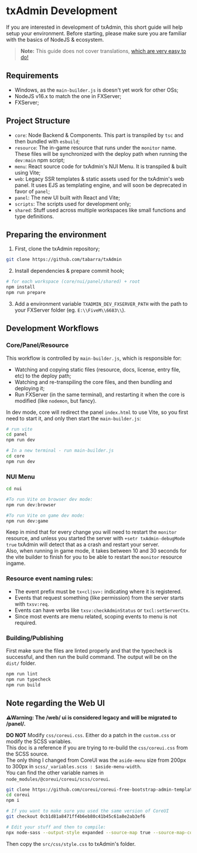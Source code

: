 # txAdmin Development
If you are interested in development of txAdmin, this short guide will help setup your environment. 
Before starting, please make sure you are familiar with the basics of NodeJS & ecosystem.
> **Note:** This guide does not cover translations, [which are very easy to do!](./translation.md)  


## Requirements
- Windows, as the `main-builder.js` is doesn't yet work for other OSs;
- NodeJS v16.x to match the one in FXServer;
- FXServer;


## Project Structure
- `core`: Node Backend & Components. This part is transpiled by `tsc` and then bundled with `esbuild`;
- `resource`: The in-game resource that runs under the `monitor` name. These files will be synchronized with the deploy path when running the `dev:main` npm script;
- `menu`: React source code for txAdmin's NUI Menu. It is transpiled & built using Vite;
- `web`: Legacy SSR templates & static assets used for the txAdmin's web panel. It uses EJS as templating engine, and will soon be deprecated in favor of `panel`;
- `panel`: The new UI built with React and Vite;
- `scripts`: The scripts used for development only;
- `shared`: Stuff used across multiple workspaces like small functions and type definitions.


## Preparing the environment
1. First, clone the txAdmin repository;
```sh
git clone https://github.com/tabarra/txAdmin
```
2. Install dependencies & prepare commit hook;
```sh
# for each workspace (core/nui/panel/shared) + root
npm install
npm run prepare
```
3. Add a environment variable `TXADMIN_DEV_FXSERVER_PATH` with the path to your FXServer folder (eg. `E:\\FiveM\\6683\\`).


## Development Workflows

### Core/Panel/Resource
This workflow is controlled by `main-builder.js`, which is responsible for:
- Watching and copying static files (resource, docs, license, entry file, etc) to the deploy path;
- Watching and re-transpiling the core files, and then bundling and deploying it;
- Run FXServer (in the same terminal), and restarting it when the core is modified (like `nodemon`, but fancy).
  
In dev mode, core will redirect the panel `index.html` to use Vite, so you first need to start it, and only then start the `main-builder.js`:
```sh
# run vite
cd panel
npm run dev

# In a new terminal - run main-builder.js
cd core
npm run dev
```
  
### NUI Menu
```sh
cd nui

#To run Vite on browser dev mode:
npm run dev:browser

#To run Vite on game dev mode:
npm run dev:game
```
Keep in mind that for every change you will need to restart the `monitor` resource, and unless you started the server with `+setr txAdmin-debugMode true` txAdmin will detect that as a crash and restart your server.  
Also, when running in game mode, it takes between 10 and 30 seconds for the vite builder to finish for you to be able to restart the `monitor` resource ingame.


### Resource event naming rules:

- The event prefix must be `tx<cl|sv>:` indicating where it is registered.
- Events that request something (like permission) from the server starts with `txsv:req`.
- Events can have verbs like `txsv:checkAdminStatus` or `txcl:setServerCtx`.
- Since most events are menu related, scoping events to menu is not required.


### Building/Publishing
First make sure the files are linted properly and that the typecheck is successful, and then run the build command. The output will be on the `dist/` folder.
```sh
npm run lint
npm run typecheck
npm run build
```

## Note regarding the Web UI

**⚠Warning: The /web/ ui is considered legacy and will be migrated to /panel/.**

**DO NOT** Modify `css/coreui.css`. Either do a patch in the `custom.css` or modify the SCSS variables.  
This doc is a reference if you are trying to re-build the `css/coreui.css` from the SCSS source.  
The only thing I changed from CoreUI was the `aside-menu` size from 200px to 300px in `scss/_variables.scss : $aside-menu-width`.  
You can find the other variable names in `node_modules/@coreui/coreui/scss/coreui`.

```bash
git clone https://github.com/coreui/coreui-free-bootstrap-admin-template.git coreui
cd coreui
npm i

# If you want to make sure you used the same version of CoreUI
git checkout 0cb1d81a8471ff4b6eb80c41b45c61a8e2ab3ef6

# Edit your stuff and then to compile:
npx node-sass --output-style expanded --source-map true --source-map-contents true --precision 6 src/scss/style.scss src/css/style.css
```

Then copy the `src/css/style.css` to txAdmin's folder.
  